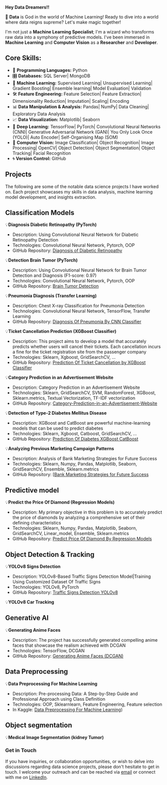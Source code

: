 **Hey Data Dreamers!!**

🚀 **Data** is God in the world of Machine Learning! Ready to dive into a world where data reigns supreme? Let's make magic together!

I'm not just a **Machine Learning Specialist**; I'm a wizard who transforms raw data into a symphony of predictive models. I've been immersed in **Machine Learning** and **Computer Vision** as a **Researcher** and **Developer**.

## Core Skills:

- 🐍 **Programming Languages:** Python
- 🎛️ **Databases:** SQL Server| MongoDB
- 🤖 **Machine Learning:** Supervised Learning| Unsupervised Learning| Gradient Boosting| Ensemble learning| Model Evaluation| Validation
- 🛠️ **Feature Engineering:** Feature Selection| Feature Extraction| Dimensionality Reduction| Imputation| Scaling| Encoding
- 📊 **Data Manipulation & Analysis:** Pandas| NumPy| Data Cleaning| Exploratory Data Analysis 
- 📈 **Data Visualization:** Matplotlib| Seaborn 
- 🧠 **Deep Learning:** TensorFlow| PyTorch| Convolutional Neural Networks (CNN)| Generative Adversarial Network (GAN)| You Only Look Once (YOLO)| Auto Encoder| Self-Organising Map (SOM)  
- 📸 **Computer Vision:** Image Classification| Object Recognition| Image Processing| OpenCV| Object Detection| Object Segmentation| Object Tracking| Facial Recognition
- 🌀 **Version Control:** GitHub

## Projects

The following are some of the notable data science projects I have worked on. Each project showcases my skills in data analysis, machine learning model development, and insights extraction.

## Classification Models

💡**Diagnosis Diabetic Retinopathy (PyTorch)**
- Description: Using Convolutional Neural Network for Diabetic Retinopathy Detection
- Technologies: Convolutional Neural Network, Pytorch, OOP
- GitHub Repository: [Diagnosis of Diabetic Retinopathy](https://github.com/P-Darabi/Diagnosis-of-Diabetic-Retinopathy)
  
  
💡**Detection Brain Tumor (PyTorch)**
- Description: Using Convolutional Neural Network for Brain Tumor Detection and Diagnosis (F1-score: 0.97)
- Technologies: Convolutional Neural Network, Pytorch, OOP
- GitHub Repository: [Brain Tumor Detection](https://github.com/P-Darabi/Brain-Tumor-Detection)
  

💡**Pneumonia Diagnosis (Transfer Learning)**
- Description: Chest X-ray Classification for Pneumonia Detection
- Technologies: Convolutional Neural Network, TensorFlow, Transfer Learning
- GitHub Repository: [Diagnosis Of Pneumonia By CNN Classifier](https://github.com/P-Darabi/Diagnosis_Of_Pneumonia_By_CNN_Classifier)
  
   
💡**Ticket Cancellation Prediction (XGBoost Classifier)**
- Description: This project aims to develop a model that accurately predicts whether users will cancel their tickets. Each cancellation incurs a fine for the ticket registration site from the passenger company
- Technologies: Sklearn, Xgboost, GridSearchCV, ...
- GitHub Repository: [Prediction Of Ticket Cancellation by XGBoost Classifier](https://github.com/P-Darabi/Prediction_Of_Ticket_Cancellation_Acc_98/tree/main)
  

💡**Category Prediction in an Advertisement Website** 
- Description: Category Prediction in an Advertisement Website
- Technologies: Sklearn, GridSearchCV, SVM, RandomForest, XGBoost, Sklearn.metrics, Textual Vectorization, TF-IDF vectorization
- GitHub Repository: [Category-Prediction-in-an-Advertisement-Website](https://github.com/P-MLSpecialist/Category-Prediction-in-an-Advertisement-Website)
  

💡**Detection of Type-2 Diabetes Mellitus Disease**
- Description: XGBoost and CatBoost are powerful machine-learning models that can be used to predict diabetes
- Technologies: Sklearn, Xgboost, Catboost, GridSearchCV, ...
- GitHub Repository: [Prediction Of Diabetes XGBoost CatBoost](https://github.com/P-Darabi/Prediction_Of_Diabetes_XGBoost_CatBoost)
  

💡**Analyzing Previous Marketing Campaign Patterns** 
- Description: Analysis of Bank Marketing Strategies for Future Success
- Technologies: Sklearn, Numpy, Pandas, Matplotlib, Seaborn, GridSearchCV, Ensemble, Sklearn.metrics
- GitHub Repository: [[Bank Marketing Strategies for Future Success](https://github.com/P-Darabi/Bank_Marketing_Strategies_for_Future_Success)

## Predictive model

💡**Predict the Price Of Diamond (Regression Models)**
- Description: My primary objective in this problem is to accurately predict the price of diamonds by analyzing a comprehensive set of their defining characteristics
- Technologies: Sklearn, Numpy, Pandas, Matplotlib, Seaborn, GridSearchCV, Linear_model, Ensemble, Sklearn.metrics
- GitHub Repository: [Predict Price Of Diamond By Regression Models](https://github.com/P-Darabi/Predict_Price_Of_Diamond/tree/main)

## Object Detection & Tracking

💡**YOLOv8 Signs Detection**
- Description: YOLOv8-Based Traffic Signs Detection Model|Training Using Customized Dataset Of Traffic Signs
- Technologies: YOLOv8, PyTorch
- GitHub Repository: [Traffic Signs Detection YOLOv8](https://github.com/P-Darabi/Traffic-Signs-Detection-By-YOLOv8)

💡**YOLOv8 Car Tracking** 

## Generative AI

💡**Generating Anime Faces**
- Description: The project has successfully generated compelling anime faces that showcase the realism achieved with DCGAN
- Technologies: TensorFlow, DCGAN
- GitHub Repository: [Generating Anime Faces (DCGAN)](https://github.com/P-Darabi/Generating-Anime-Faces-with-DCGAN)

## Data Preprocessing 

💡**Data Preprocessing For Machine Learning**
- Description: Pre-processing Data: A Step-by-Step Guide and Professional Approach using Class Definition
- Technologies: OOP, Sklearnlearn, Feature Engineering, Feature selection 
- In Kaggle: [Data Preprocessing For Machine Learning](https://www.kaggle.com/code/pkdarabi/data-preprocessing-for-machine-learning))

## Object segmentation

💡**Medical Image Segmentation (kidney Tumor)**


### Get in Touch
If you have inquiries, or collaboration opportunities, or wish to delve into discussions regarding data science projects, please don't hesitate to get in touch. I welcome your outreach and can be reached via [email](P.K.Darabi@gmail.com) or connect with me on [LinkedIn](www.linkedin.com/p-karimi-darabi).

